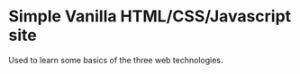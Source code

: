 # Simple Vanilla HTML/CSS/Javascript site

Used to learn some basics of the three web technologies.
